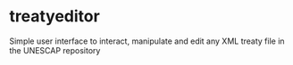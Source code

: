 # treatyeditor
Simple user interface to interact, manipulate and edit any XML treaty file in the UNESCAP repository
